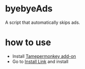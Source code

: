 # byebyeAds

A script that automatically skips ads.

# how to use

- Install [Tamepermonkey add-on](https://chrome.google.com/webstore/detail/tampermonkey/dhdgffkkebhmkfjojejmpbldmpobfkfo?hl=ja)
- Go to [Install Link](https://raw.githubusercontent.com/hirotada-t/byebyeAds/main/script.user.js) and install

